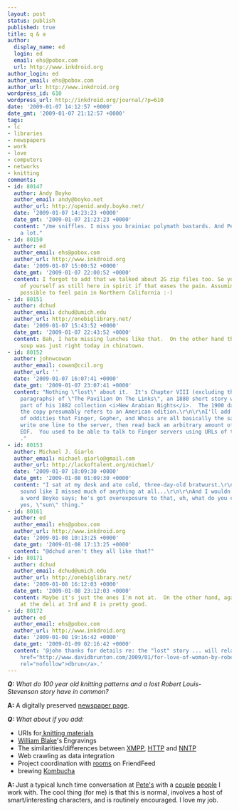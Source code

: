 ```yaml
---
layout: post
status: publish
published: true
title: q & a
author:
  display_name: ed
  login: ed
  email: ehs@pobox.com
  url: http://www.inkdroid.org
author_login: ed
author_email: ehs@pobox.com
author_url: http://www.inkdroid.org
wordpress_id: 610
wordpress_url: http://inkdroid.org/journal/?p=610
date: '2009-01-07 14:12:57 +0000'
date_gmt: '2009-01-07 21:12:57 +0000'
tags:
- lc
- libraries
- newspapers
- work
- love
- computers
- networks
- knitting
comments:
- id: 80147
  author: Andy Boyko
  author_email: andy@boyko.net
  author_url: http://openid.andy.boyko.net/
  date: '2009-01-07 14:23:23 +0000'
  date_gmt: '2009-01-07 21:23:23 +0000'
  content: "/me sniffles. I miss you brainiac polymath bastards. And Pete's. Pete's,
    a lot."
- id: 80150
  author: ed
  author_email: ehs@pobox.com
  author_url: http://www.inkdroid.org
  date: '2009-01-07 15:00:52 +0000'
  date_gmt: '2009-01-07 22:00:52 +0000'
  content: I forgot to add that we talked about 2G zip files too. So you can think
    of yourself as still here in spirit if that eases the pain. Assuming it's still
    possible to feel pain in Northern California :-)
- id: 80151
  author: dchud
  author_email: dchud@umich.edu
  author_url: http://onebiglibrary.net/
  date: '2009-01-07 15:43:52 +0000'
  date_gmt: '2009-01-07 22:43:52 +0000'
  content: Bah, I hate missing lunches like that.  On the other hand the hot and sour
    soup was just right today in chinatown.
- id: 80152
  author: johnwcowan
  author_email: cowan@ccil.org
  author_url: ''
  date: '2009-01-07 16:07:41 +0000'
  date_gmt: '2009-01-07 23:07:41 +0000'
  content: "Nothing \"lost\" about it.  It's Chapter VIII (excluding the first two
    paragraphs) of \"The Pavilion On The Links\", an 1880 short story which forms
    part of his 1882 collection <i>New Arabian Nights</i>.  The 1900 date given in
    the copy presumably refers to an American edition.\r\n\r\nI'll add to your collection
    of oddities that Finger, Gopher, and Whois are all basically the same protocol:
    write one line to the server, then read back an arbitrary amount of text until
    EOF.  You used to be able to talk to Finger servers using URLs of the form gopher://example.com:79/0&lt;username&gt;
    ."
- id: 80153
  author: Michael J. Giarlo
  author_email: michael.giarlo@gmail.com
  author_url: http://lackoftalent.org/michael/
  date: '2009-01-07 18:09:30 +0000'
  date_gmt: '2009-01-08 01:09:30 +0000'
  content: "I sat at my desk and ate cold, three-day-old bratwurst.\r\n\r\nNope, doesn't
    sound like I missed much of anything at all...\r\n\r\nAnd I wouldn't listen to
    a word Boyko says; he's got overexposure to that, uh, what do you call it, ah
    yes, \"sun\" thing."
- id: 80161
  author: ed
  author_email: ehs@pobox.com
  author_url: http://www.inkdroid.org
  date: '2009-01-08 10:13:25 +0000'
  date_gmt: '2009-01-08 17:13:25 +0000'
  content: "@dchud aren't they all like that?"
- id: 80171
  author: dchud
  author_email: dchud@umich.edu
  author_url: http://onebiglibrary.net/
  date: '2009-01-08 16:12:03 +0000'
  date_gmt: '2009-01-08 23:12:03 +0000'
  content: Maybe it's just the ones I'm not at.  On the other hand, again, the pastrami
    at the deli at 3rd and E is pretty good.
- id: 80172
  author: ed
  author_email: ehs@pobox.com
  author_url: http://www.inkdroid.org
  date: '2009-01-08 19:16:42 +0000'
  date_gmt: '2009-01-09 02:16:42 +0000'
  content: '@john thanks for details re: the "lost" story ... will relay on to <a
    href="http://www.davidbrunton.com/2009/01/for-love-of-woman-by-robert-louis.html"
    rel="nofollow">dbrun</a>.'
---
```


<p><em><strong>Q:</strong> What do 100 year old knitting patterns and a lost Robert Louis-Stevenson story have in common?</em></p>
<p><strong>A:</strong> A digitally preserved <a href="http://www.loc.gov/chroniclingamerica/lccn/sn83030193/1904-02-19/ed-1/seq-15">newspaper page</a>.</p>
<p><em><strong>Q:</strong> What about if you add:</em></p>
<ul>
<li>URIs for<a href="https://www.ravelry.com"> knitting materials</a></li>
<li><a href="http://en.wikipedia.org/wiki/William_Blake">William Blake</a>'s Engravings</li>
<li>The similarities/differences between <a href="http://en.wikipedia.org/wiki/Xmpp">XMPP</a>, <a href="http://en.wikipedia.org/wiki/Http">HTTP</a> and <a href="http://en.wikipedia.org/wiki/Nntp">NNTP</a></li>
<li>Web crawling as data integration</li>
<li>Project coordination with <a href="http://friendfeed.com/rooms/semantic-web">rooms</a> on FriendFeed</li>
<li>brewing <a href="http://en.wikipedia.org/wiki/Kombucha">Kombucha</a></li>
</ul>
<p><strong>A: </strong>Just a typical lunch time conversation at <a href="http://www.yelp.com/biz/petes-diner-washington">Pete's</a> with a <a href="http://davidbrunton.com">couple</a> <a href="http://eikeon.com">people</a> I work with. The cool thing (for me) is that this is normal, involves a host of smart/interesting characters, and is routinely encouraged. I love my job.</p>
